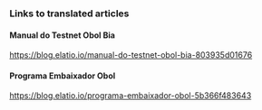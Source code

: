 ### Links to translated articles

#### Manual do Testnet Obol Bia <br>
https://blog.elatio.io/manual-do-testnet-obol-bia-803935d01676 <br>

#### Programa Embaixador Obol <br>
https://blog.elatio.io/programa-embaixador-obol-5b366f483643 <br> 



